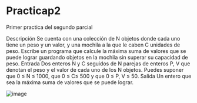 # Practicap2
Primer practica del segundo parcial 


Descripción
Se cuenta con una colección de N objetos donde cada uno tiene un peso y un valor, y una mochila a la que le caben C unidades de peso. Escribe un programa que calcule la máxima suma de valores que se puede lograr guardando objetos en la mochila sin superar su capacidad de peso.
Entrada
Dos enteros N y C seguidos de N parejas de enteros P, V que denotan el peso y el valor de cada uno de los N objetos. Puedes suponer que 0 ≤ N ≤ 1000, que 0 ≤ C≤ 500 y que 0 ≤ P, V ≤ 50.
Salida
Un entero que sea la máxima suma de valores que se puede lograr.


![image](https://github.com/AbrahamQuintana/Practicap2/assets/159679407/264bebf5-ccdb-48d8-9c60-f98f543cc533)


